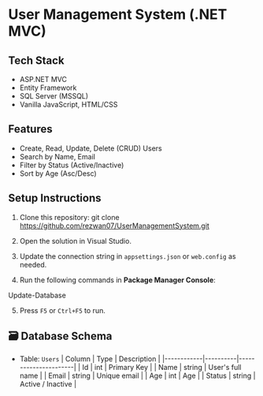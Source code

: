 # User Management System (.NET MVC)

## Tech Stack
- ASP.NET MVC 
- Entity Framework
- SQL Server (MSSQL)
- Vanilla JavaScript, HTML/CSS

## Features
- Create, Read, Update, Delete (CRUD) Users
- Search by Name, Email
- Filter by Status (Active/Inactive)
- Sort by Age (Asc/Desc)

## Setup Instructions

1. Clone this repository: git clone https://github.com/rezwan07/UserManagementSystem.git

2. Open the solution in Visual Studio.

3. Update the connection string in `appsettings.json` or `web.config` as needed.

4. Run the following commands in **Package Manager Console**:

Update-Database

5. Press `F5` or `Ctrl+F5` to run.

## 🗃️ Database Schema

- Table: `Users`
| Column     | Type     | Description          |
|------------|----------|----------------------|
| Id         | int      | Primary Key          |
| Name       | string   | User's full name     |
| Email      | string   | Unique email         |
| Age        | int      | Age                  |
| Status     | string   | Active / Inactive    |
